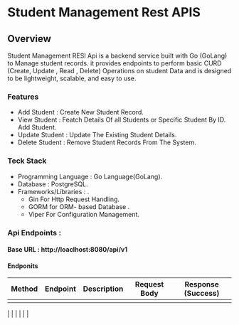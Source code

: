 # Student Management Rest APIS

## Overview

Student Management RESI Api is a backend service built with Go (GoLang) to Manage student records. it provides endpoints to perform basic CURD (Create, Update , Read , Delete) Operations on student Data and is designed to  be lightweight, scalable, and easy to use.

### Features
  -  Add Student    : Create New Student Record.             
  -  View Student   : Featch Details Of all Students or Specific Student By ID. Add Student.
  -  Update Student : Update The Existing Student Details.
  -  Delete Student : Remove Student Records From The System.

### Teck Stack
-   Programming Language : Go Language(GoLang).
-   Database : PostgreSQL.
-   Frameworks/Libraries : .
    -  Gin For Http Request Handling.
    -  GORM for ORM- based Database .
    -  Viper For Configuration Management.
 
###  Api Endpoints :
####  Base URL : http://loaclhost:8080/api/v1

#### Endponits 

  | Method   | Endpoint   | Description       | Request Body                     |  Response (Success)            |
  |----------|------------|-------------------|----------------------------------|--------------------------------|
  |          |
  |
  |
  |
  |
  |
  |
